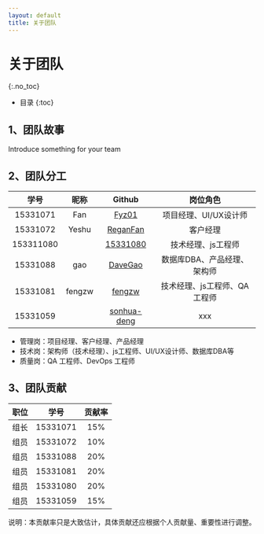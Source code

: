 ```yaml
---
layout: default
title: 关于团队
---
```


# 关于团队
{:.no_toc}

* 目录
{:toc}

## 1、团队故事

Introduce something for your team

## 2、团队分工

|学号|昵称|Github|岗位角色|
|:--:|:--:|:--:|:--:|
|15331071|Fan|[Fyz01](https://github.com/Fyz01)|项目经理、UI/UX设计师|
|15331072| Yeshu |[ReganFan](https://github.com/ReganFan)|客户经理|
|153311080| |[15331080]()|技术经理、js工程师|
|15331088|gao|[DaveGao](https://github.com/DaveGao)|数据库DBA、产品经理、架构师|
|15331081|fengzw |[fengzw](https://github.com/fengzw0809)|技术经理、js工程师、QA工程师|
|15331059| |[sonhua-deng]()|xxx|

* 管理岗：项目经理、客户经理、产品经理
* 技术岗：架构师（技术经理）、js工程师、UI/UX设计师、数据库DBA等
* 质量岗：QA 工程师、DevOps 工程师

## 3、团队贡献    
|职位|学号   | 贡献率|    
|:-----: | :-----:   | :-----:|    
|组长|15331071|15%   |    
|组员|15331072|10%   |    
|组员|15331088|20%   |    
|组员|15331081|20%   |    
|组员|15331080|20%   |    
|组员|15331059|15%   |    

说明：本贡献率只是大致估计，具体贡献还应根据个人贡献量、重要性进行调整。
